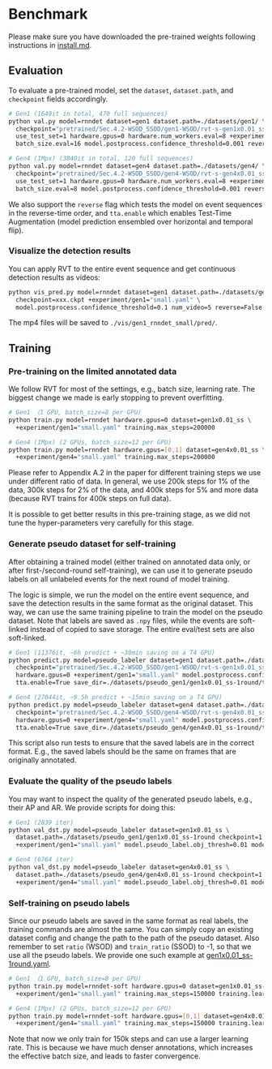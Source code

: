 # Benchmark

Please make sure you have downloaded the pre-trained weights following instructions in [install.md](./install.md).

## Evaluation

To evaluate a pre-trained model, set the `dataset`, `dataset.path`, and `checkpoint` fields accordingly.

```Bash
# Gen1 (1649it in total, 470 full sequences)
python val.py model=rnndet dataset=gen1 dataset.path=./datasets/gen1/ \
  checkpoint="pretrained/Sec.4.2-WSOD_SSOD/gen1-WSOD/rvt-s-gen1x0.01_ss-final.ckpt" \
  use_test_set=1 hardware.gpus=0 hardware.num_workers.eval=8 +experiment/gen1="small.yaml" \
  batch_size.eval=16 model.postprocess.confidence_threshold=0.001 reverse=False tta.enable=False

# Gen4 (1Mpx) (3840it in total, 120 full sequences)
python val.py model=rnndet dataset=gen4 dataset.path=./datasets/gen4/ \
  checkpoint="pretrained/Sec.4.2-WSOD_SSOD/gen4-WSOD/rvt-s-gen4x0.01_ss-final.ckpt" \
  use_test_set=1 hardware.gpus=0 hardware.num_workers.eval=8 +experiment/gen4="small.yaml" \
  batch_size.eval=8 model.postprocess.confidence_threshold=0.001 reverse=False tta.enable=False
```

We also support the `reverse` flag which tests the model on event sequences in the reverse-time order, and `tta.enable` which enables Test-Time Augmentation (model prediction ensembled over horizontal and temporal flip).

### Visualize the detection results

You can apply RVT to the entire event sequence and get continuous detection results as videos:

```Bash
python vis_pred.py model=rnndet dataset=gen1 dataset.path=./datasets/gen1/ \
  checkpoint=xxx.ckpt +experiment/gen1="small.yaml" \
  model.postprocess.confidence_threshold=0.1 num_video=5 reverse=False
```

The mp4 files will be saved to `./vis/gen1_rnndet_small/pred/`.

## Training

### Pre-training on the limited annotated data

We follow RVT for most of the settings, e.g., batch size, learning rate.
The biggest change we made is early stopping to prevent overfitting.

```Bash
# Gen1 （1 GPU, batch_size=8 per GPU)
python train.py model=rnndet hardware.gpus=0 dataset=gen1x0.01_ss \
  +experiment/gen1="small.yaml" training.max_steps=200000

# Gen4 (1Mpx) (2 GPUs, batch_size=12 per GPU)
python train.py model=rnndet hardware.gpus=[0,1] dataset=gen4x0.01_ss \
  +experiment/gen4="small.yaml" training.max_steps=200000
```

Please refer to Appendix A.2 in the paper for different training steps we use under different ratio of data.
In general, we use 200k steps for 1% of the data, 300k steps for 2% of the data, and 400k steps for 5% and more data (because RVT trains for 400k steps on full data).

It is possible to get better results in this pre-training stage, as we did not tune the hyper-parameters very carefully for this stage.

### Generate pseudo dataset for self-training

After obtaining a trained model (either trained on annotated data only, or after first-/second-round self-training), we can use it to generate pseudo labels on all unlabeled events for the next round of model training.

The logic is simple, we run the model on the entire event sequence, and save the detection results in the same format as the original dataset.
This way, we can use the same training pipeline to train the model on the pseudo dataset.
Note that labels are saved as `.npy` files, while the events are soft-linked instead of copied to save storage.
The entire eval/test sets are also soft-linked.

```Bash
# Gen1 (11376it, ~6h predict + ~30min saving on a T4 GPU)
python predict.py model=pseudo_labeler dataset=gen1 dataset.path=./datasets/gen1/ \
  checkpoint="pretrained/Sec.4.2-WSOD_SSOD/gen1-WSOD/rvt-s-gen1x0.01_ss.ckpt" \
  hardware.gpus=0 +experiment/gen1="small.yaml" model.postprocess.confidence_threshold=0.01 \
  tta.enable=True save_dir=./datasets/pseudo_gen1/gen1x0.01_ss-1round/train

# Gen4 (27044it, ~9.5h predict + ~15min saving on a T4 GPU)
python predict.py model=pseudo_labeler dataset=gen4 dataset.path=./datasets/gen4/ \
  checkpoint="pretrained/Sec.4.2-WSOD_SSOD/gen4-WSOD/rvt-s-gen4x0.01_ss.ckpt" \
  hardware.gpus=0 +experiment/gen4="small.yaml" model.postprocess.confidence_threshold=0.01 \
  tta.enable=True save_dir=./datasets/pseudo_gen4/gen4x0.01_ss-1round/train
```

This script also run tests to ensure that the saved labels are in the correct format.
E.g., the saved labels should be the same on frames that are originally annotated.

### Evaluate the quality of the pseudo labels

You may want to inspect the quality of the generated pseudo labels, e.g., their AP and AR.
We provide scripts for doing this:

```Bash
# Gen1 (2839 iter)
python val_dst.py model=pseudo_labeler dataset=gen1x0.01_ss \
  dataset.path=./datasets/pseudo_gen1/gen1x0.01_ss-1round checkpoint=1 \
  +experiment/gen1="small.yaml" model.pseudo_label.obj_thresh=0.01 model.pseudo_label.cls_thresh=0.01

# Gen4 (6764 iter)
python val_dst.py model=pseudo_labeler dataset=gen4x0.01_ss \
  dataset.path=./datasets/pseudo_gen4/gen4x0.01_ss-1round checkpoint=1 \
  +experiment/gen4="small.yaml" model.pseudo_label.obj_thresh=0.01 model.pseudo_label.cls_thresh=0.01
```

### Self-training on pseudo labels

Since our pseudo labels are saved in the same format as real labels, the training commands are almost the same.
You can simply copy an existing dataset config and change the path to the path of the pseudo dataset.
Also remember to set `ratio` (WSOD) and `train_ratio` (SSOD) to -1, so that we use all the pseudo labels.
We provide one such example at [gen1x0.01_ss-1round.yaml](../config/dataset/gen1x0.01_ss-1round.yaml).

```Bash
# Gen1 （1 GPU, batch_size=8 per GPU)
python train.py model=rnndet-soft hardware.gpus=0 dataset=gen1x0.01_ss-1round \
  +experiment/gen1="small.yaml" training.max_steps=150000 training.learning_rate=0.0005

# Gen4 (1Mpx) (2 GPUs, batch_size=12 per GPU)
python train.py model=rnndet-soft hardware.gpus=[0,1] dataset=gen4x0.01_ss-1round \
  +experiment/gen4="small.yaml" training.max_steps=150000 training.learning_rate=0.0005
```

Note that now we only train for 150k steps and can use a larger learning rate.
This is because we have much denser annotations, which increases the effective batch size, and leads to faster convergence.
